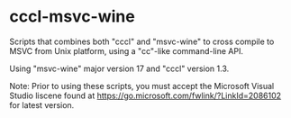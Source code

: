# cccl-msvc-wine
Scripts that combines both "cccl" and "msvc-wine" to cross compile to MSVC from Unix platform, using a "cc"-like command-line API.

Using "msvc-wine" major version 17 and "cccl" version 1.3.

Note: Prior to using these scripts, you must accept the Microsoft Visual Studio liscene found at https://go.microsoft.com/fwlink/?LinkId=2086102 for latest version.
